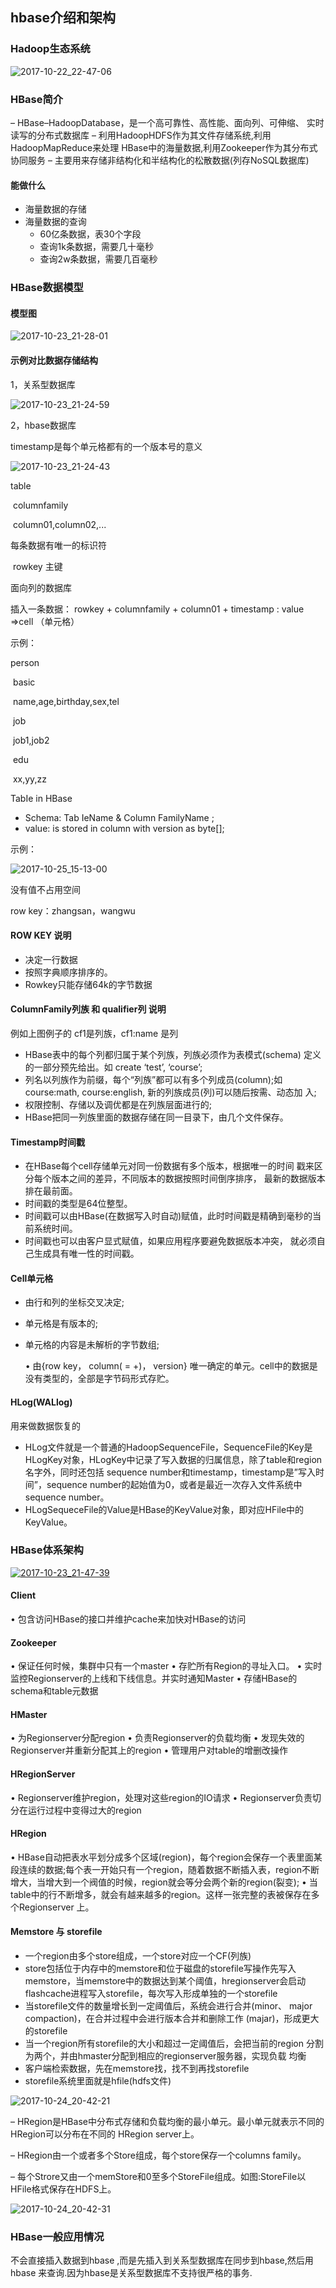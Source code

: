 ## hbase介绍和架构

### Hadoop生态系统

![2017-10-22_22-47-06](image-201710222247/2017-10-22_22-47-06.png)



### HBase简介

– HBase–HadoopDatabase，是一个高可靠性、高性能、面向列、可伸缩、
   	实时读写的分布式数据库
– 利用HadoopHDFS作为其文件存储系统,利用HadoopMapReduce来处理
  	HBase中的海量数据,利用Zookeeper作为其分布式协同服务
– 主要用来存储非结构化和半结构化的松散数据(列存NoSQL数据库)



#### 能做什么

- 海量数据的存储
- 海量数据的查询
  - 60亿条数据，表30个字段
  - 查询1k条数据，需要几十毫秒
  - 查询2w条数据，需要几百毫秒



### HBase数据模型

#### 模型图

![2017-10-23_21-28-01](image-201710222247/2017-10-23_21-28-01.png)

#### 示例对比数据存储结构

1，关系型数据库

![2017-10-23_21-24-59](image-201710222247/2017-10-23_21-24-59.png)

2，hbase数据库

timestamp是每个单元格都有的一个版本号的意义

![2017-10-23_21-24-43](image-201710222247/2017-10-23_21-24-43.png)





table

​	columnfamily

​		column01,column02,...

每条数据有唯一的标识符 

​	rowkey  主键 

面向列的数据库

插入一条数据： rowkey + columnfamily + column01 + timestamp : value  =>cell （单元格）

示例：

person

​	basic

​		name,age,birthday,sex,tel

​	job

​		job1,job2

​	edu

​		xx,yy,zz





TabIe in HBase

- Schema: Tab IeName & Column FamilyName ; 
- value: is stored in column with version as byte[];

示例：

![2017-10-25_15-13-00](image-201710222247/2017-10-25_15-13-00.png)

没有值不占用空间

row key：zhangsan，wangwu





#### ROW KEY 说明

- 决定一行数据
- 按照字典顺序排序的。
- Rowkey只能存储64k的字节数据





#### ColumnFamily列族 和 qualifier列 说明

例如上图例子的  cf1是列族，cf1:name 是列

- HBase表中的每个列都归属于某个列族，列族必须作为表模式(schema) 定义的一部分预先给出。如 create ‘test’, ‘course’;
- 列名以列族作为前缀，每个“列族”都可以有多个列成员(column);如 course:math, course:english, 新的列族成员(列)可以随后按需、动态加 入;
- 权限控制、存储以及调优都是在列族层面进行的;
- HBase把同一列族里面的数据存储在同一目录下，由几个文件保存。



#### Timestamp时间戳

- 在HBase每个cell存储单元对同一份数据有多个版本，根据唯一的时间 戳来区分每个版本之间的差异，不同版本的数据按照时间倒序排序， 最新的数据版本排在最前面。
- 时间戳的类型是64位整型。
- 时间戳可以由HBase(在数据写入时自动)赋值，此时时间戳是精确到毫秒的当前系统时间。
- 时间戳也可以由客户显式赋值，如果应用程序要避免数据版本冲突， 就必须自己生成具有唯一性的时间戳。



#### Cell单元格

- 由行和列的坐标交叉决定;

- 单元格是有版本的;

- 单元格的内容是未解析的字节数组;

  • 由{row key， column( =<family> +<qualifier>)， version} 唯一确定的单元。cell中的数据是没有类型的，全部是字节码形式存贮。



#### HLog(WALlog)

用来做数据恢复的

- HLog文件就是一个普通的HadoopSequenceFile，SequenceFile的Key是HLogKey对象，HLogKey中记录了写入数据的归属信息，除了table和region名字外，同时还包括 sequence number和timestamp，timestamp是”写入时间”，sequence number的起始值为0，或者是最近一次存入文件系统中sequence number。
- HLogSequeceFile的Value是HBase的KeyValue对象，即对应HFile中的KeyValue。



### HBase体系架构

[![2017-10-23_21-47-39](image-201710222247/2017-10-23_21-47-39.png)](image-201710222247/2017-10-23_21-47-39.png)



#### Client

• 包含访问HBase的接口并维护cache来加快对HBase的访问

#### Zookeeper

• 保证任何时候，集群中只有一个master
• 存贮所有Region的寻址入口。
• 实时监控Regionserver的上线和下线信息。并实时通知Master • 存储HBase的schema和table元数据

#### HMaster

• 为Regionserver分配region
• 负责Regionserver的负载均衡
• 发现失效的Regionserver并重新分配其上的region 
• 管理用户对table的增删改操作

#### HRegionServer

• Regionserver维护region，处理对这些region的IO请求 
• Regionserver负责切分在运行过程中变得过大的region

#### HRegion

• HBase自动把表水平划分成多个区域(region)，每个region会保存一个表里面某段连续的数据;每个表一开始只有一个region，随着数据不断插入表，region不断增大，当增大到一个阀值的时候，region就会等分会两个新的region(裂变);
• 当table中的行不断增多，就会有越来越多的region。这样一张完整的表被保存在多个Regionserver 上。

#### Memstore 与 storefile

- 一个region由多个store组成，一个store对应一个CF(列族)
- store包括位于内存中的memstore和位于磁盘的storefile写操作先写入 memstore，当memstore中的数据达到某个阈值，hregionserver会启动 flashcache进程写入storefile，每次写入形成单独的一个storefile
- 当storefile文件的数量增长到一定阈值后，系统会进行合并(minor、 major compaction)，在合并过程中会进行版本合并和删除工作 (majar)，形成更大的storefile
- 当一个region所有storefile的大小和超过一定阈值后，会把当前的region 分割为两个，并由hmaster分配到相应的regionserver服务器，实现负载 均衡
- 客户端检索数据，先在memstore找，找不到再找storefile
- storefile系统里面就是hfile(hdfs文件)





![2017-10-24_20-42-21](image-201710222247/2017-10-24_20-42-21.png)

– HRegion是HBase中分布式存储和负载均衡的最小单元。最小单元就表示不同的HRegion可以分布在不同的 HRegion server上。

– HRegion由一个或者多个Store组成，每个store保存一个columns family。

– 每个Strore又由一个memStore和0至多个StoreFile组成。如图:StoreFile以HFile格式保存在HDFS上。

![2017-10-24_20-42-31](image-201710222247/2017-10-24_20-42-31.png)



### HBase一般应用情况

不会直接插入数据到hbase ,而是先插入到关系型数据库在同步到hbase,然后用hbase 来查询.因为hbase是关系型数据库不支持很严格的事务.


